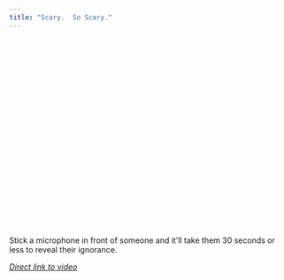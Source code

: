 ```yaml
---
title: "Scary.  So Scary."
---
```

<p><object width="425" height="344"><param name="movie" value="https://www.youtube.com/v/mKKKgua7wQk&rel=0&color1=0xb1b1b1&color2=0xcfcfcf&feature=player_embedded&fs=1"></param><param name="allowFullScreen" value="true"></param><param name="allowScriptAccess" value="always"></param><embed src="https://www.youtube.com/v/mKKKgua7wQk&rel=0&color1=0xb1b1b1&color2=0xcfcfcf&feature=player_embedded&fs=1" type="application/x-shockwave-flash" allowfullscreen="true" allowScriptAccess="always" width="425" height="344"></embed></object></p>
<p>Stick a microphone in front of someone and it'll take them 30 seconds or less to reveal their ignorance.</p>
<p><em><a href="https://www.youtube.com/watch?v=mKKKgua7wQk">Direct link to video</a></em></p>
